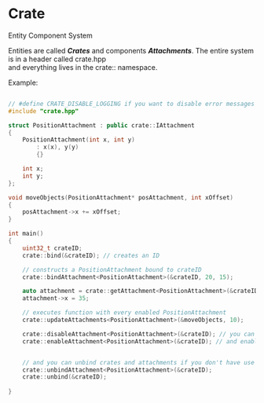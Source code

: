 
# Crate

Entity Component System

Entities are called ***Crates*** and components ***Attachments***. The entire system is in a header called crate.hpp  
and everything lives in the crate:: namespace.

Example:
```c++

// #define CRATE_DISABLE_LOGGING if you want to disable error messages
#include "crate.hpp"

struct PositionAttachment : public crate::IAttachment
{
    PositionAttachment(int x, int y)
        : x(x), y(y)
        {}

    int x;
    int y;
};

void moveObjects(PositionAttachment* posAttachment, int xOffset)
{
    posAttachment->x += xOffset;
}

int main()
{
    uint32_t crateID;
    crate::bind(&crateID); // creates an ID

    // constructs a PositionAttachment bound to crateID
    crate::bindAttachment<PositionAttachment>(&crateID, 20, 15);

    auto attachment = crate::getAttachment<PositionAttachment>(&crateID);
    attachment->x = 35;

    // executes function with every enabled PositionAttachment
    crate::updateAttachments<PositionAttachment>(&moveObjects, 10);

    crate::disableAttachment<PositionAttachment>(&crateID); // you can disable attachments
    crate::enableAttachment<PositionAttachment>(&crateID); // and enable them


    // and you can unbind crates and attachments if you don't have use for them
    crate::unbindAttachment<PositionAttachment>(&crateID);
    crate::unbind(&crateID);
  
}
```

